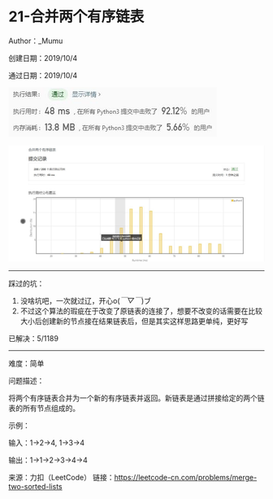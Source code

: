 # 21-合并两个有序链表

Author：_Mumu

创建日期：2019/10/4

通过日期：2019/10/4

![](https://github.com/Mumulhy/LeetCode/blob/master/21-合并两个有序链表/通过截图2.jpg)

![](https://github.com/Mumulhy/LeetCode/blob/master/21-合并两个有序链表/通过截图1.jpg)

*****

踩过的坑：

1. 没啥坑吧，一次就过辽，开心o(*￣▽￣*)ブ
2. 不过这个算法的瑕疵在于改变了原链表的连接了，想要不改变的话需要在比较大小后创建新的节点接在结果链表后，但是其实这样思路更单纯，更好写

已解决：5/1189

*****

难度：简单

问题描述：

将两个有序链表合并为一个新的有序链表并返回。新链表是通过拼接给定的两个链表的所有节点组成的。 

示例：

输入：1->2->4, 1->3->4

输出：1->1->2->3->4->4

来源：力扣（LeetCode）
链接：https://leetcode-cn.com/problems/merge-two-sorted-lists